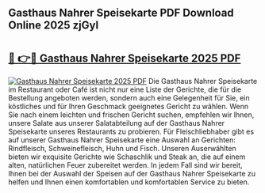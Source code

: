 ## Gasthaus Nahrer Speisekarte PDF Download Online 2025 zjGyl

# <h2><a href="http://gc5nph0.nevu.top/?p=Gasthaus+Nahrer+Speisekarte">🔗 👉🔴 Gasthaus Nahrer Speisekarte 2025 PDF</a></h2>

[![Gasthaus Nahrer Speisekarte 2025 PDF](https://i.imgur.com/dBaPXMq.png)](http://gc5nph0.nevu.top/?p=Gasthaus+Nahrer+Speisekarte)
Die Gasthaus Nahrer Speisekarte im Restaurant oder Café ist nicht nur eine Liste der Gerichte, die für die Bestellung angeboten werden, sondern auch eine Gelegenheit für Sie, ein köstliches und für Ihren Geschmack geeignetes Gericht zu wählen. Wenn Sie nach einem leichten und frischen Gericht suchen, empfehlen wir Ihnen, unsere Salate aus unserer Salatabteilung auf der Gasthaus Nahrer Speisekarte unseres Restaurants zu probieren. Für Fleischliebhaber gibt es auf unserer Gasthaus Nahrer Speisekarte eine Auswahl an Gerichten: Rindfleisch, Schweinefleisch, Huhn und Fisch. Unseren Auserwählten bieten wir exquisite Gerichte wie Schaschlik und Steak an, die auf einem alten, natürlichen Feuer zubereitet werden. In jedem Fall sind wir bereit, Ihnen bei der Auswahl der Speisen auf der Gasthaus Nahrer Speisekarte zu helfen und Ihnen einen komfortablen und komfortablen Service zu bieten.

